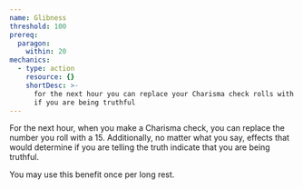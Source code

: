 ```yaml
---
name: Glibness
threshold: 100
prereq:
  paragon:
    within: 20
mechanics:
  - type: action
    resource: {}
    shortDesc: >-
      for the next hour you can replace your Charisma check rolls with a 15 and creatures cannot determine
      if you are being truthful
---
```

For the next hour, when you make a Charisma check, you can replace the number you roll with a 15. Additionally,
no matter what you say, effects that would determine if you are telling the truth indicate that you are being truthful.

You may use this benefit once per long rest.


